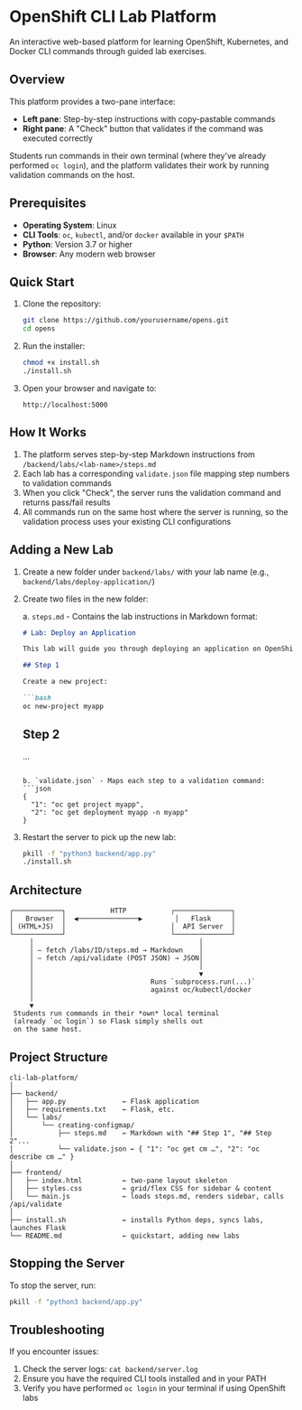 # OpenShift CLI Lab Platform

An interactive web-based platform for learning OpenShift, Kubernetes, and Docker CLI commands through guided lab exercises.

## Overview

This platform provides a two-pane interface:
- **Left pane**: Step-by-step instructions with copy-pastable commands
- **Right pane**: A "Check" button that validates if the command was executed correctly

Students run commands in their own terminal (where they've already performed `oc login`), and the platform validates their work by running validation commands on the host.

## Prerequisites

- **Operating System**: Linux
- **CLI Tools**: `oc`, `kubectl`, and/or `docker` available in your `$PATH`
- **Python**: Version 3.7 or higher
- **Browser**: Any modern web browser

## Quick Start

1. Clone the repository:
   ```bash
   git clone https://github.com/yourusername/opens.git
   cd opens
   ```

2. Run the installer:
   ```bash
   chmod +x install.sh
   ./install.sh
   ```

3. Open your browser and navigate to:
   ```
   http://localhost:5000
   ```

## How It Works

1. The platform serves step-by-step Markdown instructions from `/backend/labs/<lab-name>/steps.md`
2. Each lab has a corresponding `validate.json` file mapping step numbers to validation commands
3. When you click "Check", the server runs the validation command and returns pass/fail results
4. All commands run on the same host where the server is running, so the validation process uses your existing CLI configurations

## Adding a New Lab

1. Create a new folder under `backend/labs/` with your lab name (e.g., `backend/labs/deploy-application/`)

2. Create two files in the new folder:

   a. `steps.md` - Contains the lab instructions in Markdown format:
   ```markdown
   # Lab: Deploy an Application
   
   This lab will guide you through deploying an application on OpenShift.
   
   ## Step 1
   
   Create a new project:
   
   ```bash
   oc new-project myapp
   ```
   
   ## Step 2
   ...
   ```

   b. `validate.json` - Maps each step to a validation command:
   ```json
   {
     "1": "oc get project myapp",
     "2": "oc get deployment myapp -n myapp"
   }
   ```

3. Restart the server to pick up the new lab:
   ```bash
   pkill -f "python3 backend/app.py"
   ./install.sh
   ```

## Architecture

```
┌────────────┐           HTTP           ┌──────────────┐
│   Browser  │  ◀───────────────▶        │   Flask     │
│ (HTML+JS)  │                          │  API Server  │
└────────────┘                          └──────────────┘
     │                                         │
     │ — fetch /labs/ID/steps.md → Markdown    │
     │ — fetch /api/validate (POST JSON) → JSON│
     │                                         │
     │                                         ▼
     │                             Runs `subprocess.run(...)`
     │                             against oc/kubectl/docker
     │
     ▼
 Students run commands in their *own* local terminal
 (already `oc login`) so Flask simply shells out
 on the same host.
```

## Project Structure

```
cli-lab-platform/
│
├── backend/
│   ├── app.py              ← Flask application
│   ├── requirements.txt    ← Flask, etc.
│   └── labs/
│       └── creating-configmap/
│           ├── steps.md    ← Markdown with "## Step 1", "## Step 2"...  
│           └── validate.json ← { "1": "oc get cm …", "2": "oc describe cm …" }
│
├── frontend/
│   ├── index.html          ← two-pane layout skeleton  
│   ├── styles.css          ← grid/flex CSS for sidebar & content  
│   └── main.js             ← loads steps.md, renders sidebar, calls /api/validate
│
├── install.sh              ← installs Python deps, syncs labs, launches Flask  
└── README.md               ← quickstart, adding new labs
```

## Stopping the Server

To stop the server, run:

```bash
pkill -f "python3 backend/app.py"
```

## Troubleshooting

If you encounter issues:

1. Check the server logs: `cat backend/server.log`
2. Ensure you have the required CLI tools installed and in your PATH
3. Verify you have performed `oc login` in your terminal if using OpenShift labs